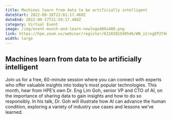 ```yaml
---
title: Machines learn from data to be artificially intelligent
dateStart: 2022-08-16T22:01:17.460Z
dateEnd: 2022-08-17T21:59:17.486Z
category: Virtual Event
image: /img/event-munch-and-learn-newlogo400x400.png
link: https://hpe.zoom.us/webinar/register/6316581540546/WN_iCrngEP2T4Wlspf8RVvxMQ
width: large
---
```

## Machines learn from data to be artificially intelligent

Join us for a free, 60-minute session where you can connect with experts who offer valuable insights into today’s most popular technologies. This month, hear from HPE’s own Dr. Eng Lim Goh, senior VP and CTO of AI, on the importance of sharing data to gain insights and how to do so responsibly. In his talk, Dr. Goh will illustrate how AI can advance the human condition, exploring a variety of industry use cases and lessons we’ve learned.